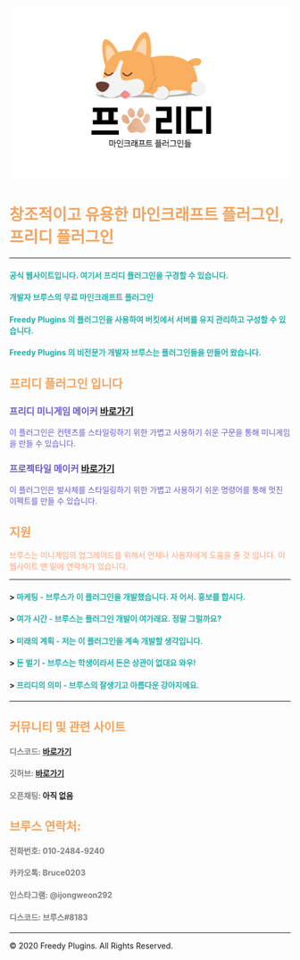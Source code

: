 <!-- .slide: data-background="./image1.png" -->
![image](FreedyPlugins.png)

# <font color='SandyBrown'>창조적이고 유용한 마인크래프트 플러그인, 프리디 플러그인</font>

***

#### <font color='LightSeaGreen'>공식 웹사이트입니다. 여기서 프리디 플러그인을 구경할 수 있습니다.</font>
#### <font color='LightSeaGreen'>개발자 브루스의 무료 마인크래프트 플러그인</font>
#### <font color='LightSeaGreen'>Freedy Plugins 의 플러그인을 사용하여 버킷에서 서버를 유지 관리하고 구성할 수 있습니다.</font>
#### <font color='LightSeaGreen'>Freedy Plugins 의 비전문가 개발자 브루스는 플러그인들을 만들어 왔습니다. </font>

## <font color='SandyBrown'>프리디 플러그인 입니다</font>

### <font color='SlateBlue'>프리디 미니게임 메이커</font> [바로가기](./FreedyMinigameMaker)
<font color='SlateBlue'>이 플러그인은 컨텐츠를 스타일링하기 위한 가볍고 사용하기 쉬운 구문을 통해 미니게임을 만들 수 있습니다.</font>

### <font color='SlateBlue'>프로젝타일 메이커</font> [바로가기](./ProjectileMaker)
<font color='SlateBlue'>이 플러그인은 발사체를 스타일링하기 위한 가볍고 사용하기 쉬운 명령어를 통해 멋진 이펙트를 만들 수 있습니다.</font>

## <font color='SandyBrown'>지원</font>
<font color='LightSalmon'>브루스는 미니게임의 업그레이드를 위해서 언제나 사용자에게 도움을 줄 것 입니다. 이 웹사이트 맨 밑에 연락처가 있습니다.</font>

***


#### > <font color='LightSeaGreen'> 마케팅 - 브루스가 이 플러그인을 개발했습니다. 자 어서. 홍보를 합시다.</font>  

#### > <font color='LightSeaGreen'> 여가 시간 - 브루스는 플러그인 개발이 여가래요. 정말 그럴까요?</font>  

#### > <font color='LightSeaGreen'> 미래의 계획 - 저는 이 플러그인을 계속 개발할 생각입니다.</font>  

#### > <font color='LightSeaGreen'> 돈 벌기 - 브루스는 학생이라서 돈은 상관이 없대요 와우!</font>  

#### > <font color='LightSeaGreen'> 프리디의 의미 - 브루스의 잘생기고 아름다운 강아지에요.</font>  


***

## <font color='SandyBrown'>커뮤니티 및 관련 사이트</font>

#### <font color='gray'>디스코드: </font> [바로가기](https://discord.gg/xej5Ut3)
#### <font color='gray'>깃허브: </font> [바로가기](https://github.com/FreedyPlugins)
#### <font color='gray'>오픈채팅: </font> 아직 없음  

## <font color='SandyBrown'>브루스 연락처:</font>

#### <font color='gray'>전화번호: 010-2484-9240</font>
#### <font color='gray'>카카오톡: Bruce0203</font>
#### <font color='gray'>인스타그램: @ijongweon292</font>
#### <font color='gray'>디스코드: 브루스#8183</font>

***

© 2020 Freedy Plugins. All Rights Reserved.
